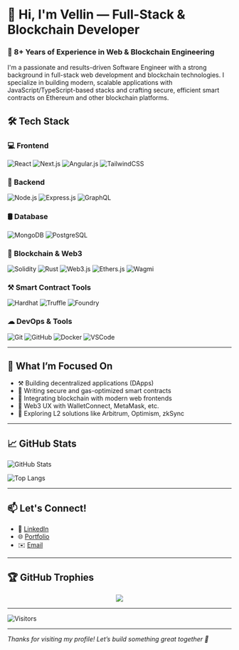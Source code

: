 # 👋 Hi, I'm Vellin — Full-Stack & Blockchain Developer

### 🚀 8+ Years of Experience in Web & Blockchain Engineering

I'm a passionate and results-driven Software Engineer with a strong background in full-stack web development and blockchain technologies. I specialize in building modern, scalable applications with JavaScript/TypeScript-based stacks and crafting secure, efficient smart contracts on Ethereum and other blockchain platforms.



## 🛠 Tech Stack

### 💻 Frontend  
![React](https://img.shields.io/badge/React-20232A?style=for-the-badge&logo=react&logoColor=61DAFB)
![Next.js](https://img.shields.io/badge/Next.js-000000?style=for-the-badge&logo=next.js&logoColor=white)
![Angular.js](https://img.shields.io/badge/Angular-DD0031?style=for-the-badge&logo=angular&logoColor=white)
![TailwindCSS](https://img.shields.io/badge/TailwindCSS-06B6D4?style=for-the-badge&logo=tailwindcss&logoColor=white)

### 🧠 Backend  
![Node.js](https://img.shields.io/badge/Node.js-339933?style=for-the-badge&logo=nodedotjs&logoColor=white)
![Express.js](https://img.shields.io/badge/Express.js-000000?style=for-the-badge&logo=express&logoColor=white)
![GraphQL](https://img.shields.io/badge/GraphQL-E10098?style=for-the-badge&logo=graphql&logoColor=white)

### 🛢️ Database  
![MongoDB](https://img.shields.io/badge/MongoDB-47A248?style=for-the-badge&logo=mongodb&logoColor=white)
![PostgreSQL](https://img.shields.io/badge/PostgreSQL-336791?style=for-the-badge&logo=postgresql&logoColor=white)

### 🔗 Blockchain & Web3  
![Solidity](https://img.shields.io/badge/Solidity-363636?style=for-the-badge&logo=solidity&logoColor=white)
![Rust](https://img.shields.io/badge/Rust-000000?style=for-the-badge&logo=rust&logoColor=white)
![Web3.js](https://img.shields.io/badge/Web3.js-F16822?style=for-the-badge)
![Ethers.js](https://img.shields.io/badge/Ethers.js-3C3C3D?style=for-the-badge)
![Wagmi](https://img.shields.io/badge/Wagmi-FF4785?style=for-the-badge)

### ⚒ Smart Contract Tools  
![Hardhat](https://img.shields.io/badge/Hardhat-000000?style=for-the-badge)
![Truffle](https://img.shields.io/badge/Truffle-563D7C?style=for-the-badge&logo=truffle&logoColor=white)
![Foundry](https://img.shields.io/badge/Foundry-black?style=for-the-badge)

### ☁ DevOps & Tools  
![Git](https://img.shields.io/badge/Git-F05032?style=for-the-badge&logo=git&logoColor=white)
![GitHub](https://img.shields.io/badge/GitHub-181717?style=for-the-badge&logo=github&logoColor=white)
![Docker](https://img.shields.io/badge/Docker-2496ED?style=for-the-badge&logo=docker&logoColor=white)
![VSCode](https://img.shields.io/badge/VS%20Code-007ACC?style=for-the-badge&logo=visual-studio-code&logoColor=white)

---

## 🧠 What I’m Focused On  
- ⚒ Building decentralized applications (DApps)  
- 🔐 Writing secure and gas-optimized smart contracts  
- 🌉 Integrating blockchain with modern web frontends  
- 📱 Web3 UX with WalletConnect, MetaMask, etc.  
- 🧩 Exploring L2 solutions like Arbitrum, Optimism, zkSync  

---

## 📈 GitHub Stats

![GitHub Stats](https://github-readme-stats.vercel.app/api?username=vellindev0324&show_icons=true&theme=react&count_private=true)

![Top Langs](https://github-readme-stats.vercel.app/api/top-langs/?username=vellindev0324&layout=compact&theme=react)

---

## 📫 Let's Connect!

- 💼 [LinkedIn](https://www.linkedin.com/in/gabriel-nogueira-7801b1360/)
- 🌐 [Portfolio](https://YOUR-PERSONAL-WEBSITE.com)
- ✉️ [Email](mailto:bielzinpirocudo78@gmail.com)

---

## 🏆 GitHub Trophies

<div align="center">
  <img src="https://github-profile-trophy.vercel.app/?username=vellindev0324&theme=algolia&row=1&column=7&margin-w=15&margin-h=15&no-bg=true&no-frame=true" />
</div>

---

<!-- ![Visitors](https://visitor-badge.glitch.me/badge?page_id=vellindev0324&style=flat-square&left_color=green&right_color=yellow)  -->
![Visitors](https://komarev.com/ghpvc/?username=vellindev0324&color=green)

---

_Thanks for visiting my profile! Let’s build something great together 🚀_
